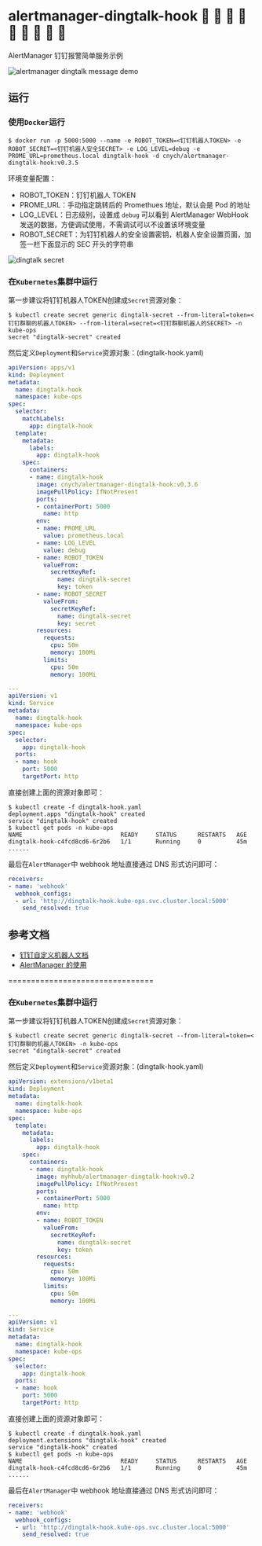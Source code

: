 # alertmanager-dingtalk-hook :lemon: :tangerine: :cherries: :cake: :grapes: :watermelon: :strawberry: :corn: :peach:
AlertManager 钉钉报警简单服务示例

![alertmanager dingtalk message demo](https://bxdc-static.oss-cn-beijing.aliyuncs.com/images/dingtalk-hook-demo.png)

## 运行
### 使用`Docker`运行
```shell
$ docker run -p 5000:5000 --name -e ROBOT_TOKEN=<钉钉机器人TOKEN> -e ROBOT_SECRET=<钉钉机器人安全SECRET> -e LOG_LEVEL=debug -e PROME_URL=prometheus.local dingtalk-hook -d cnych/alertmanager-dingtalk-hook:v0.3.5
```

环境变量配置：

* ROBOT_TOKEN：钉钉机器人 TOKEN
* PROME_URL：手动指定跳转后的 Promethues 地址，默认会是 Pod 的地址
* LOG_LEVEL：日志级别，设置成 `debug` 可以看到 AlertManager WebHook 发送的数据，方便调试使用，不需调试可以不设置该环境变量
* ROBOT_SECRET：为钉钉机器人的安全设置密钥，机器人安全设置页面，加签一栏下面显示的 SEC 开头的字符串

![dingtalk secret](https://dingtalkdoc.oss-cn-beijing.aliyuncs.com/images/0.0.184/1572261283991-f8e35f4d-6997-4a02-9704-843ee8f97464.png)


### 在`Kubernetes`集群中运行
第一步建议将钉钉机器人TOKEN创建成`Secret`资源对象：
```shell
$ kubectl create secret generic dingtalk-secret --from-literal=token=<钉钉群聊的机器人TOKEN> --from-literal=secret=<钉钉群聊机器人的SECRET> -n kube-ops
secret "dingtalk-secret" created
```

然后定义`Deployment`和`Service`资源对象：(dingtalk-hook.yaml)
```yaml
apiVersion: apps/v1
kind: Deployment
metadata:
  name: dingtalk-hook
  namespace: kube-ops
spec:
  selector:
    matchLabels:
      app: dingtalk-hook
  template:
    metadata:
      labels:
        app: dingtalk-hook
    spec:
      containers:
      - name: dingtalk-hook
        image: cnych/alertmanager-dingtalk-hook:v0.3.6
        imagePullPolicy: IfNotPresent
        ports:
        - containerPort: 5000
          name: http
        env:
        - name: PROME_URL
          value: prometheus.local
        - name: LOG_LEVEL
          value: debug
        - name: ROBOT_TOKEN
          valueFrom:
            secretKeyRef:
              name: dingtalk-secret
              key: token
        - name: ROBOT_SECRET
          valueFrom:
            secretKeyRef:
              name: dingtalk-secret
              key: secret
        resources:
          requests:
            cpu: 50m
            memory: 100Mi
          limits:
            cpu: 50m
            memory: 100Mi

---
apiVersion: v1
kind: Service
metadata:
  name: dingtalk-hook
  namespace: kube-ops
spec:
  selector:
    app: dingtalk-hook
  ports:
  - name: hook
    port: 5000
    targetPort: http
```

直接创建上面的资源对象即可：
```shell
$ kubectl create -f dingtalk-hook.yaml
deployment.apps "dingtalk-hook" created
service "dingtalk-hook" created
$ kubectl get pods -n kube-ops
NAME                            READY     STATUS      RESTARTS   AGE
dingtalk-hook-c4fcd8cd6-6r2b6   1/1       Running     0          45m
......
```

最后在`AlertManager`中 webhook 地址直接通过 DNS 形式访问即可：
```yaml
receivers:
- name: 'webhook'
  webhook_configs:
  - url: 'http://dingtalk-hook.kube-ops.svc.cluster.local:5000'
    send_resolved: true
```

## 参考文档
* [钉钉自定义机器人文档](https://open-doc.dingtalk.com/microapp/serverapi2/qf2nxq)
* [AlertManager 的使用](https://www.qikqiak.com/k8s-book/docs/57.AlertManager%E7%9A%84%E4%BD%BF%E7%94%A8.html)

================================
### 在`Kubernetes`集群中运行
第一步建议将钉钉机器人TOKEN创建成`Secret`资源对象：
```shell
$ kubectl create secret generic dingtalk-secret --from-literal=token=<钉钉群聊的机器人TOKEN> -n kube-ops
secret "dingtalk-secret" created
```

然后定义`Deployment`和`Service`资源对象：(dingtalk-hook.yaml)
```yaml
apiVersion: extensions/v1beta1
kind: Deployment
metadata:
  name: dingtalk-hook
  namespace: kube-ops
spec:
  template:
    metadata:
      labels:
        app: dingtalk-hook
    spec:
      containers:
      - name: dingtalk-hook
        image: myhhub/alertmanager-dingtalk-hook:v0.2
        imagePullPolicy: IfNotPresent
        ports:
        - containerPort: 5000
          name: http
        env:
        - name: ROBOT_TOKEN
          valueFrom:
            secretKeyRef:
              name: dingtalk-secret
              key: token
        resources:
          requests:
            cpu: 50m
            memory: 100Mi
          limits:
            cpu: 50m
            memory: 100Mi

---
apiVersion: v1
kind: Service
metadata:
  name: dingtalk-hook
  namespace: kube-ops
spec:
  selector:
    app: dingtalk-hook
  ports:
  - name: hook
    port: 5000
    targetPort: http
```

直接创建上面的资源对象即可：
```shell
$ kubectl create -f dingtalk-hook.yaml
deployment.extensions "dingtalk-hook" created
service "dingtalk-hook" created
$ kubectl get pods -n kube-ops
NAME                            READY     STATUS      RESTARTS   AGE
dingtalk-hook-c4fcd8cd6-6r2b6   1/1       Running     0          45m
......
```

最后在`AlertManager`中 webhook 地址直接通过 DNS 形式访问即可：
```yaml
receivers:
- name: 'webhook'
  webhook_configs:
  - url: 'http://dingtalk-hook.kube-ops.svc.cluster.local:5000'
    send_resolved: true
```
